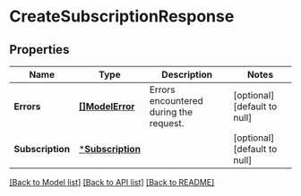 # CreateSubscriptionResponse

## Properties

 Name             | Type                                 | Description                            | Notes                        
------------------|--------------------------------------|----------------------------------------|------------------------------
 **Errors**       | [**[]ModelError**](Error.md)         | Errors encountered during the request. | [optional] [default to null] 
 **Subscription** | [***Subscription**](Subscription.md) |                                        | [optional] [default to null] 

[[Back to Model list]](../README.md#documentation-for-models) [[Back to API list]](../README.md#documentation-for-api-endpoints) [[Back to README]](../README.md)

